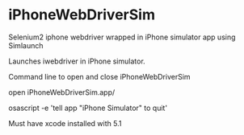 iPhoneWebDriverSim
=============

Selenium2 iphone webdriver wrapped in iPhone simulator app using Simlaunch

Launches iwebdriver in iPhone simulator.

Command line to open and close iPhoneWebDriverSim

open iPhoneWebDriverSim.app/

osascript -e 'tell app "iPhone Simulator" to quit'

Must have xcode installed with 5.1